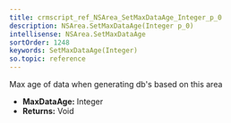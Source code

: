 ```yaml
---
title: crmscript_ref_NSArea_SetMaxDataAge_Integer_p_0
description: NSArea.SetMaxDataAge(Integer p_0)
intellisense: NSArea.SetMaxDataAge
sortOrder: 1248
keywords: SetMaxDataAge(Integer)
so.topic: reference
---
```



Max age of data when generating db's based on this area



* **MaxDataAge:** Integer
* **Returns:** Void


